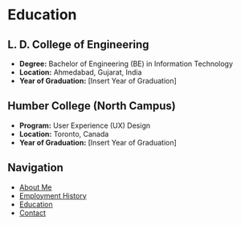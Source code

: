 # Education

## L. D. College of Engineering
- **Degree:** Bachelor of Engineering (BE) in Information Technology
- **Location:** Ahmedabad, Gujarat, India
- **Year of Graduation:** [Insert Year of Graduation]

## Humber College (North Campus)
- **Program:** User Experience (UX) Design
- **Location:** Toronto, Canada
- **Year of Graduation:** [Insert Year of Graduation]

## Navigation
- [About Me](index)  
- [Employment History](employment)  
- [Education](education)  
- [Contact](contact)
